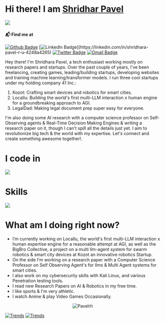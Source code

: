 <h1> Hi there! I am <a href="https://github.com/Pavelrh">Shridhar Pavel</a></h1>

<img src="https://komarev.com/ghpvc/?username=Pavelrh&&style=flat-square" align="left" />

<br />

#### 📬 Find me at 
[![Github Badge](http://img.shields.io/badge/-GitHub-black?style=flat-square&logo=twitter&logoColor=white&link=https://github.com/Pavelrh)](https://github.com/Pavelrh) [![LinkedIn Badge](https://img.shields.io/badge/-LinkedIn-blue?style=flat-square&logo=Linkedin&logoColor=white&link=[https://www.linkedin.com/in/shridhara-pavel-r-u-4248a4265](https://www.linkedin.com/in/shridhara-pavel-r-u-4248a4265/)/)](https://linkedin.com/in/shridhara-pavel-r-u-4248a4265) [![Twitter Badge](http://img.shields.io/badge/-Twitter-9cf?style=flat-square&logo=twitter&logoColor=darkblue&link=https://x.com/asuraspru)](https://x.com/asuraspru) [![Gmail Badge](https://img.shields.io/badge/-Gmail-d14836?style=flat-square&logo=Gmail&logoColor=white&link=mailto:shridharapavel@gmail.com)](mailto:shridharapavel@gmail.com)

Hey there! I'm Shridhara Pavel, a tech enthusiast working mostly on research papers and startups. Over the past couple of years, I've been freelancing, creating games, leading/building startups, developing websites and training machine learning/transformer models. I run three cool startups under my holding company 41 Inc.:

1. Kozot: Crafting smart devices and robotics for smart cities.
2. Locallu: Building the world's first multi-LLM interaction x human engine for a groundbreaking approach to AGI.
3. LegalDad: Making legal document prep super easy for everyone.

I'm also doing some AI research with a computer science professor on Self-Observing agents & Real-Time Decision Making Engines & writing a research paper on it, though I can't spill all the details just yet.
I aim to revolutionize big tech & the world with my expertise. Let's connect and create something awesome together!.


<p align="center">
  <H1>I code in</H1>
  <a href="https://skillicons.dev">
    <img src="https://skillicons.dev/icons?i=c,cs,cpp,kotlin,python,javascript," />
  </a>
</p>

<p align="center">
     <H1>Skills</H1>
  <a href="https://skillicons.dev">
    <img src="https://skillicons.dev/icons?i=ai,kali,linux,bash,anaconda,tensorflow,pytorch,sklearn,opencv,raspberrypi,arduino,unity,unreal,androidstudio,firebase,mysql,mongodb,selenium,nodejs,dotnet,nextjs,react,angular,express,discordjs,kubernetes,docker,git,github,notion,jira" />
  </a>
  </p>

<p align="center"><H1>What am I doing right now?</H1></p>

- I’m currently working on Locallu, the world's first multi-LLM interaction x human expertise engine for a reasonable attempt at AGI, as well as the BigBro Collective, a project on a multi llm-agent system for swarm robotics & smart city devices at Kozot an innovative robotics Startup.
- On the side I'm working on a research paper with a Computer Science Professor on Self Observing Agent's for llms & Multi Agent systems for smart cities.
- I also work on my cybersecurity skills with Kali Linux, and various Penetration testing tools.
- I read new Research Papers on AI & Robotics in my free time.
- I like sports & I'm very athletic.
- I watch Anime & play Video Games Occasionally.

<p align="center">
  <img src="https://github-readme-streak-stats.herokuapp.com/?user=Pavelrh&" alt="Pavelrh" />
</p>

[![Trends](https://api.githubtrends.io/user/svg/Pavelrh/repos?time_range=one_year&include_private=True&group=private&loc_metric=changed&theme=classic)](https://www.githubtrends.io/wrapped/Pavelrh)
[![Trends](https://api.githubtrends.io/user/svg/Pavelrh/langs?time_range=one_year&include_private=True&loc_metric=changed&theme=classic)](https://www.githubtrends.io/wrapped/Pavelrh)

